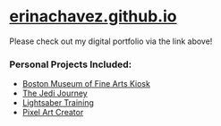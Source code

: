 # [erinachavez.github.io](https://erinachavez.github.io/)
Please check out my digital portfolio via the link above!

### Personal Projects Included:
- [Boston Museum of Fine Arts Kiosk](https://github.com/erinachavez/erinachavez.github.io/tree/master/bmfa-kiosk)
- [The Jedi Journey](https://github.com/erinachavez/erinachavez.github.io/tree/master/the-jedi-journey)
- [Lightsaber Training](https://github.com/erinachavez/erinachavez.github.io/tree/master/lightsaber-training)
- [Pixel Art Creator](https://github.com/erinachavez/erinachavez.github.io/tree/master/pixel-art-creator)
